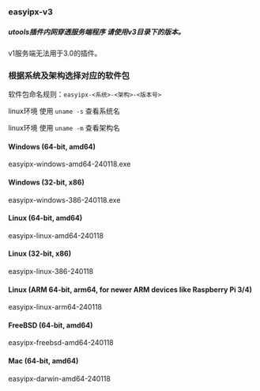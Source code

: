 ### easyipx-v3

##### utools插件内网穿透服务端程序 请使用**v3**目录下的版本。

v1服务端无法用于3.0的插件。

### 根据系统及架构选择对应的软件包

软件包命名规则：`easyipx-<系统>-<架构>-<版本号>`

linux环境 使用 `uname -s` 查看系统名

linux环境 使用 `uname -m` 查看架构名

#### Windows (64-bit, amd64)

easyipx-windows-amd64-240118.exe

#### Windows (32-bit, x86)

easyipx-windows-386-240118.exe

#### Linux (64-bit, amd64)

easyipx-linux-amd64-240118

#### Linux (32-bit, x86)

easyipx-linux-386-240118

#### Linux (ARM 64-bit, arm64, for newer ARM devices like Raspberry Pi 3/4)

easyipx-linux-arm64-240118

#### FreeBSD (64-bit, amd64)

easyipx-freebsd-amd64-240118

#### Mac (64-bit, amd64)

easyipx-darwin-amd64-240118
